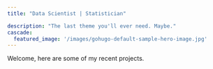 ```yaml
---
title: "Data Scientist | Statistician"

description: "The last theme you'll ever need. Maybe."
cascade:
  featured_image: '/images/gohugo-default-sample-hero-image.jpg'
---
```

Welcome, here are some of my recent projects.
